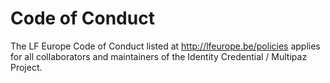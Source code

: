 # Code of Conduct

The LF Europe Code of Conduct listed at http://lfeurope.be/policies applies for all collaborators and maintainers of the Identity Credential / Multipaz Project.